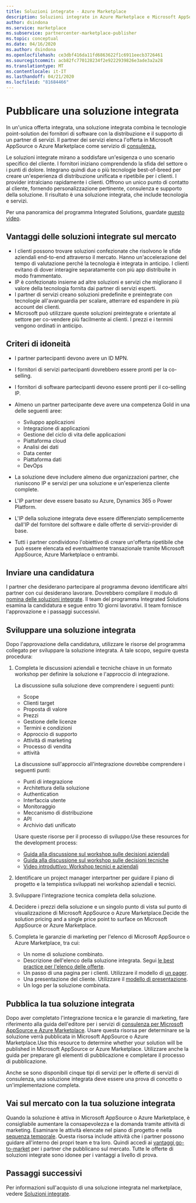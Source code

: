 ```yaml
---
title: Soluzioni integrate - Azure Marketplace
description: Soluzioni integrate in Azure Marketplace e Microsoft AppSource
author: dsindona
ms.service: marketplace
ms.subservice: partnercenter-marketplace-publisher
ms.topic: conceptual
ms.date: 04/16/2020
ms.author: dsindona
ms.openlocfilehash: ce3dbf416da11fd6863622f1c6911eecb3726461
ms.sourcegitcommit: acb82fc770128234f2e9222939826e3ade3a2a28
ms.translationtype: MT
ms.contentlocale: it-IT
ms.lasthandoff: 04/21/2020
ms.locfileid: "81684466"
---
```

# <a name="publish-an-integrated-solution"></a>Pubblicare una soluzione integrata

In un'unica offerta integrata, una soluzione integrata combina le tecnologie point-solution dei fornitori di software con la distribuzione e il supporto di un partner di servizi. Il partner dei servizi elenca l'offerta in Microsoft AppSource o Azure Marketplace come servizio di [consulenza.](./consulting-services.md)

Le soluzioni integrate mirano a soddisfare un'esigenza o uno scenario specifico del cliente. I fornitori iniziano comprendendo la sfida del settore o i punti di dolore. Integrano quindi due o più tecnologie best-of-breed per creare un'esperienza di distribuzione unificata e ripetibile per i clienti. I provider intralciano rapidamente i clienti. Offrono un unico punto di contatto al cliente, fornendo personalizzazione pertinente, consulenza e supporto della soluzione. Il risultato è una soluzione integrata, che include tecnologia e servizi.

Per una panoramica del programma Integrated Solutions, guardate [questo video](https://aka.ms/AA5qos4).

## <a name="benefits-of-integrated-solutions-in-the-marketplace"></a>Vantaggi delle soluzioni integrate sul mercato

* I clienti possono trovare soluzioni confezionate che risolvono le sfide aziendali end-to-end attraverso il mercato. Hanno un'accelerazione del tempo di valutazione perché la tecnologia è integrata in anticipo. I clienti evitano di dover interagire separatamente con più app distribuite in modo frammentato.
* IP è confezionato insieme ad altre soluzioni e servizi che migliorano il valore della tecnologia fornita dai partner di servizi esperti.
* I partner di servizi creano soluzioni predefinite e preintegrate con tecnologie all'avanguardia per scalare, atterrare ed espandere in più account dei clienti.
* Microsoft può utilizzare queste soluzioni preintegrate e orientate al settore per co-vendere più facilmente ai clienti. I prezzi e i termini vengono ordinati in anticipo.

## <a name="eligibility-criteria"></a>Criteri di idoneità

* I partner partecipanti devono avere un ID MPN.
* I fornitori di servizi partecipanti dovrebbero essere pronti per la co-selling.
* I fornitori di software partecipanti devono essere pronti per il co-selling IP.
* Almeno un partner partecipante deve avere una competenza Gold in una delle seguenti aree:

    * Sviluppo applicazioni
    * Integrazione di applicazioni
    * Gestione del ciclo di vita delle applicazioni
    * Piattaforma cloud
    * Analisi dei dati
    * Data center
    * Piattaforma dati
    * DevOps

* La soluzione deve includere almeno due organizzazioni partner, che riuniscono IP e servizi per una soluzione e un'esperienza cliente complete.
* L'IP partner deve essere basato su Azure, Dynamics 365 o Power Platform.
* L'IP della soluzione integrata deve essere differenziato semplicemente dall'IP del fornitore del software e dalle offerte di servizi-provider di base.
* Tutti i partner condividono l'obiettivo di creare un'offerta ripetibile che può essere elencata ed eventualmente transazionale tramite Microsoft AppSource, Azure Marketplace o entrambi.

## <a name="submit-a-nomination"></a>Inviare una candidatura

I partner che desiderano partecipare al programma devono identificare altri partner con cui desiderano lavorare. Dovrebbero compilare il modulo di [nomina delle soluzioni integrate](https://aka.ms/AA5qicu). Il team del programma Integrated Solutions esamina la candidatura e segue entro 10 giorni lavorativi. Il team fornisce l'approvazione e i passaggi successivi.

## <a name="develop-an-integrated-solution"></a>Sviluppare una soluzione integrata

Dopo l'approvazione della candidatura, utilizzare le risorse del programma collegato per sviluppare la soluzione integrata. A tale scopo, seguire questa procedura:

1. Completa le discussioni aziendali e tecniche chiave in un formato workshop per definire la soluzione e l'approccio di integrazione.

    La discussione sulla soluzione deve comprendere i seguenti punti:
    * Scope
    * Clienti target
    * Proposta di valore
    * Prezzi
    * Gestione delle licenze
    * Termini e condizioni
    * Approccio di supporto
    * Attività di marketing
    * Processo di vendita
    * attività

    La discussione sull'approccio all'integrazione dovrebbe comprendere i seguenti punti:
    * Punti di integrazione
    * Architettura della soluzione
    * Authentication
    * Interfaccia utente
    * Monitoraggio
    * Meccanismo di distribuzione
    * API
    * Archivio dati unificato

    Usare queste risorse per il processo di sviluppo:Use these resources for the development process:

    * [Guida alla discussione sul workshop sulle decisioni aziendali](https://aka.ms/AA5qicx)
    * [Guida alla discussione sul workshop sulle decisioni tecniche](https://aka.ms/AA5qid1)
    * [Video introduttivo: Workshop tecnici e aziendali](https://aka.ms/AA5qos9)

1. Identificare un project manager interpartner per guidare il piano di progetto e la tempistica sviluppati nei workshop aziendali e tecnici.

1. Sviluppare l'integrazione tecnica completa della soluzione.

1. Decidere i prezzi della soluzione e un singolo punto di vista sul punto di visualizzazione di Microsoft AppSource o Azure Marketplace.Decide the solution pricing and a single price point to surface on Microsoft AppSource or Azure Marketplace.

1. Completa le garanzie di marketing per l'elenco di Microsoft AppSource o Azure Marketplace, tra cui:

    * Un nome di soluzione combinato.
    * Descrizione dell'elenco della soluzione integrata. Segui [le best practice per l'elenco delle offerte](./gtm-offer-listing-best-practices.md).
    * Un passo di una pagina per i clienti. Utilizzare il modello di [un pager](https://aka.ms/AA5s08a).
    * Una presentazione del cliente. Utilizzare il [modello di presentazione](https://aka.ms/AA5s7ql).
    * Un logo per la soluzione combinata.

## <a name="publish-your-integrated-solution"></a>Pubblica la tua soluzione integrata

Dopo aver completato l'integrazione tecnica e le garanzie di marketing, fare riferimento alla guida dell'editore per i servizi di [consulenza per Microsoft AppSource e Azure Marketplace](./consulting-services.md). Usare questa risorsa per determinare se la soluzione verrà pubblicata in Microsoft AppSource o Azure Marketplace.Use this resource to determine whether your solution will be published in Microsoft AppSource or Azure Marketplace. Utilizzare anche la guida per preparare gli elementi di pubblicazione e completare il processo di pubblicazione.

Anche se sono disponibili cinque tipi di servizi per le offerte di servizi di consulenza, una soluzione integrata deve essere una prova di concetto o un'implementazione completa.

## <a name="go-to-market-with-your-integrated-solution"></a>Vai sul mercato con la tua soluzione integrata

Quando la soluzione è attiva in Microsoft AppSource o Azure Marketplace, è consigliabile aumentare la consapevolezza e la domanda tramite attività di marketing. Esaminare le attività elencate nel piano di progetto e nella [sequenza temporale](https://aka.ms/AA5qiuc). Questa risorsa include attività che i partner possono guidare all'interno dei propri team e tra loro. Quindi accedi ai [vantaggi go-to-market](./gtm-your-marketplace-benefits.md#list-trial-and-consulting-benefits) per i partner che pubblicano sul mercato. Tutte le offerte di soluzioni integrate sono idonee per i vantaggi a livello di prova.

## <a name="next-steps"></a>Passaggi successivi

Per informazioni sull'acquisto di una soluzione integrata nel marketplace, vedere [Soluzioni integrate](./integrated-solutions.md).
